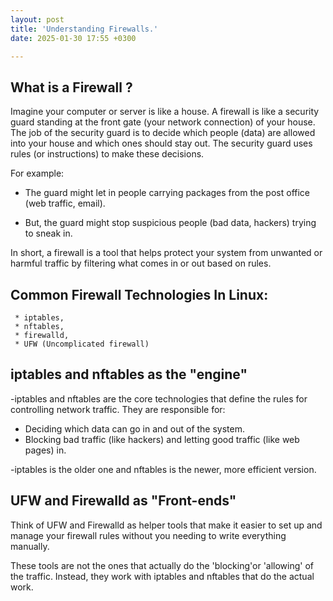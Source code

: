 ```yaml
---
layout: post
title: 'Understanding Firewalls.'
date: 2025-01-30 17:55 +0300

---
```



## What is a Firewall ?

Imagine your computer or server is like a house. A firewall is like a security guard standing at the front gate (your network connection) of your house. The job of the security guard is to decide which people (data) are allowed into your house and which ones should stay out. The security guard uses rules (or instructions) to make these decisions.

For example:

  * The guard might let in people carrying packages from the post office (web traffic, email).
  
  * But, the guard might stop suspicious people (bad data, hackers) trying to sneak in.

  In short, a firewall is a tool that helps protect your system from unwanted or harmful traffic by filtering what comes in or out based on rules.


  ## Common Firewall Technologies In Linux:

     * iptables,
     * nftables,
     * firewalld,
     * UFW (Uncomplicated firewall)


  ## iptables and nftables as the "engine"   

 -iptables and nftables are the core technologies that define the rules for controlling network traffic. They are responsible for:
   * Deciding which data can go in and out of the system.
   * Blocking bad traffic (like hackers) and letting good traffic (like web pages) in.


  -iptables is the older one and nftables is the newer, more efficient version.


  ## UFW and Firewalld as "Front-ends"

Think of UFW and Firewalld as helper tools that make it easier to set up and manage your firewall rules without 
you needing to write everything manually.

These tools are not the ones that actually do the 'blocking'or 'allowing' of the traffic. Instead, they work with iptables and nftables that do the actual work.